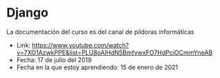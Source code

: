 # Django
La documentación del curso es del canal de pildoras informáticas
- Link: https://www.youtube.com/watch?v=7XO1AzwkPPE&list=PLU8oAlHdN5BmfvwxFO7HdPciOCmmYneAB
- Fecha: 17 de julio del 2019
- Fecha en la que estoy aprendiendo: 15 de enero de 2021
